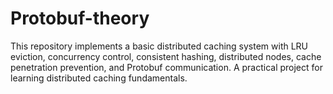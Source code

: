 # Protobuf-theory
This repository implements a basic distributed caching system with LRU eviction, concurrency control, consistent hashing, distributed nodes, cache penetration prevention, and Protobuf communication. A practical project for learning distributed caching fundamentals.
